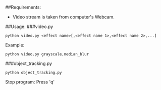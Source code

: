 ##Requirements:
- Video stream is taken from computer's Webcam.

##Usage:
###video.py
```
python video.py <effect name>[,<effect name 1>,<effect name 2>,...]
```

Example:

```
python video.py grayscale,median_blur
```

###object_tracking.py
```
python object_tracking.py
```

Stop program: Press 'q'